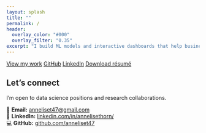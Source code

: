 ```yaml
---
layout: splash
title: ""
permalink: /
header:
  overlay_color: "#000"
  overlay_filter: "0.35"
excerpt: "I build ML models and interactive dashboards that help businesses optimize operations and make data-driven decisions."
---
```


<p class="page-cta">
  <a class="btn btn--primary" href="/projects/">View my work</a>
  <a class="btn btn--primary" href="https://github.com/anneliset47">GitHub</a>
  <a class="btn btn--primary" href="https://www.linkedin.com/in/annelisethorn/">LinkedIn</a>
  <a class="btn btn--primary" href="/downloads/Annelise_Thorn_Resume.pdf">Download résumé</a>
</p>

## Let’s connect

I’m open to data science positions and research collaborations.

📧 **Email:** [anneliset47@gmail.com](mailto:anneliset47@gmail.com)  
💼 **LinkedIn:** [linkedin.com/in/annelisethorn/](https://www.linkedin.com/in/annelisethorn/)  
💻 **GitHub:** [github.com/anneliset47](https://github.com/anneliset47)